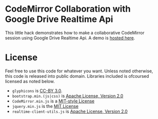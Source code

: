 CodeMirror Collaboration with Google Drive Realtime Api
=======================================================

This little hack demonstrates how to make a collaborative CodeMirror session using Google Drive Realtime Api.
A demo is [hosted here](http://jonasfj.github.com/realtime-codemirror-example).


License
=======
Feel free to use this code for whatever you want.
Unless noted otherwise, this code is released into public domain.
Libraries included is ofcoursed licensed as noted below.

  * `glyphicons` is [CC-BY 3.0](http://creativecommons.org/licenses/by/3.0/).
  * `bootstrap.min.(js|css)` is [Apache License, Version 2.0](http://www.apache.org/licenses/LICENSE-2.0)
  * `CodeMirror.min.js` is a [MIT-style License](http://codemirror.net/LICENSE)
  * `jquery.min.js` is the [MIT License](https://jquery.org/license/)
  * `realtime-client-utils.js` is [Apache License, Version 2.0](http://www.apache.org/licenses/LICENSE-2.0)
